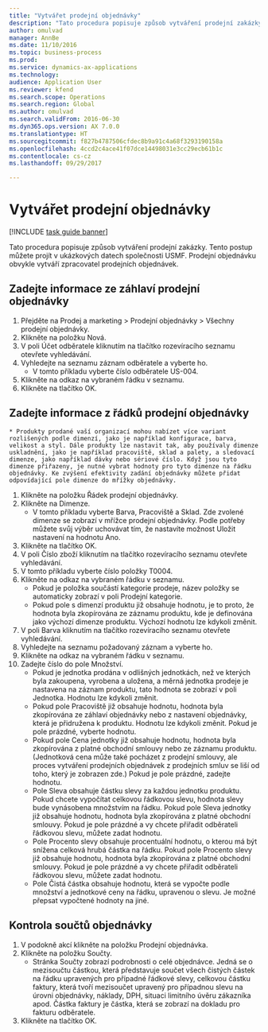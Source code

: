 ```yaml
--- 
title: "Vytvářet prodejní objednávky"
description: "Tato procedura popisuje způsob vytváření prodejní zakázky."
author: omulvad
manager: AnnBe
ms.date: 11/10/2016
ms.topic: business-process
ms.prod: 
ms.service: dynamics-ax-applications
ms.technology: 
audience: Application User
ms.reviewer: kfend
ms.search.scope: Operations
ms.search.region: Global
ms.author: omulvad
ms.search.validFrom: 2016-06-30
ms.dyn365.ops.version: AX 7.0.0
ms.translationtype: HT
ms.sourcegitcommit: f827b4787506cfdec8b9a91c4a68f3293190158a
ms.openlocfilehash: 4ccd2c4ace41f07dce14498031e3cc29ecb61b1c
ms.contentlocale: cs-cz
ms.lasthandoff: 09/29/2017

---
```

# <a name="create-sales-orders"></a>Vytvářet prodejní objednávky

[!INCLUDE [task guide banner](../../includes/task-guide-banner.md)]

Tato procedura popisuje způsob vytváření prodejní zakázky. Tento postup můžete projít v ukázkových datech společnosti USMF. Prodejní objednávku obvykle vytváří zpracovatel prodejních objednávek. 




## <a name="enter-sales-order-header-details"></a>Zadejte informace ze záhlaví prodejní objednávky
1. Přejděte na Prodej a marketing > Prodejní objednávky > Všechny prodejní objednávky.
2. Klikněte na položku Nová.
3. V poli Účet odběratele kliknutím na tlačítko rozevíracího seznamu otevřete vyhledávání.
4. Vyhledejte na seznamu záznam odběratele a vyberte ho.
    * V tomto příkladu vyberte číslo odběratele US-004.  
5. Klikněte na odkaz na vybraném řádku v seznamu.
6. Klikněte na tlačítko OK.

## <a name="enter-sales-order-line-details"></a>Zadejte informace z řádků prodejní objednávky
    * Produkty prodané vaší organizací mohou nabízet více variant rozlišených podle dimenzí, jako je například konfigurace, barva, velikost a styl. Dále produkty lze nastavit tak, aby používaly dimenze uskladnění, jako je například pracoviště, sklad a palety, a sledovací dimenze, jako například dávky nebo sériové číslo. Když jsou tyto dimenze přiřazeny, je nutné vybrat hodnoty pro tyto dimenze na řádku objednávky. Ke zvýšení efektivity zadání objednávky můžete přidat odpovídající pole dimenze do mřížky objednávky.  
1. Klikněte na položku Řádek prodejní objednávky.
2. Klikněte na Dimenze.
    * V tomto příkladu vyberte Barva, Pracoviště a Sklad. Zde zvolené dimenze se zobrazí v mřížce prodejní objednávky. Podle potřeby můžete svůj výběr uchovávat tím, že nastavíte možnost Uložit nastavení na hodnotu Ano.   
3. Klikněte na tlačítko OK.
4. V poli Číslo zboží kliknutím na tlačítko rozevíracího seznamu otevřete vyhledávání.
5. V tomto příkladu vyberte číslo položky T0004.
6. Klikněte na odkaz na vybraném řádku v seznamu.
    * Pokud je položka součástí kategorie prodeje, název položky se automaticky zobrazí v poli Prodejní kategorie.  
    * Pokud pole s dimenzí produktu již obsahuje hodnotu, je to proto, že hodnota byla zkopírována ze záznamu produktu, kde je definována jako výchozí dimenze produktu. Výchozí hodnotu lze kdykoli změnit.   
7. V poli Barva kliknutím na tlačítko rozevíracího seznamu otevřete vyhledávání.
8. Vyhledejte na seznamu požadovaný záznam a vyberte ho.
9. Klikněte na odkaz na vybraném řádku v seznamu.
10. Zadejte číslo do pole Množství.
    * Pokud je jednotka prodána v odlišných jednotkách, než ve kterých byla zakoupena, vyrobena a uložena, a měrná jednotka prodeje je nastavena na záznam produktu, tato hodnota se zobrazí v poli Jednotka. Hodnotu lze kdykoli změnit.   
    * Pokud pole Pracoviště již obsahuje hodnotu, hodnota byla zkopírována ze záhlaví objednávky nebo z nastavení objednávky, která je přidružena k produktu. Hodnotu lze kdykoli změnit. Pokud je pole prázdné, vyberte hodnotu.   
    * Pokud pole Cena jednotky již obsahuje hodnotu, hodnota byla zkopírována z platné obchodní smlouvy nebo ze záznamu produktu. (Jednotková cena může také pocházet z prodejní smlouvy, ale proces vytváření prodejních objednávek z prodejních smluv se liší od toho, který je zobrazen zde.) Pokud je pole prázdné, zadejte hodnotu.   
    * Pole Sleva obsahuje částku slevy za každou jednotku produktu. Pokud chcete vypočítat celkovou řádkovou slevu, hodnota slevy bude vynásobena množstvím na řádku.    Pokud pole Sleva jednotky již obsahuje hodnotu, hodnota byla zkopírována z platné obchodní smlouvy. Pokud je pole prázdné a vy chcete přiřadit odběrateli řádkovou slevu, můžete zadat hodnotu.  
    * Pole Procento slevy obsahuje procentuální hodnotu, o kterou má být snížena celková hrubá částka na řádku.  Pokud pole Procento slevy již obsahuje hodnotu, hodnota byla zkopírována z platné obchodní smlouvy. Pokud je pole prázdné a vy chcete přiřadit odběrateli řádkovou slevu, můžete zadat hodnotu.  
    * Pole Čistá částka obsahuje hodnotu, která se vypočte podle množství a jednotkové ceny na řádku, upravenou o slevu.  Je možné přepsat vypočtené hodnoty na jiné.  

## <a name="review-the-order-totals"></a>Kontrola součtů objednávky
1. V podokně akcí klikněte na položku Prodejní objednávka.
2. Klikněte na položku Součty.
    * Stránka Součty zobrazí podrobnosti o celé objednávce. Jedná se o mezisoučtu částkou, která představuje součet všech čistých částek na řádku upravených pro případné řádkové slevy, celkovou částku faktury, která tvoří mezisoučet upravený pro případnou slevu na úrovni objednávky, náklady, DPH, situaci limitního úvěru zákazníka apod.  Částka faktury je částka, která se zobrazí na dokladu pro fakturu odběratele.  
3. Klikněte na tlačítko OK.


